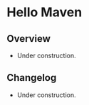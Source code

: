 Hello Maven
====================

Overview
---------------------

* Under construction.

Changelog
---------------------

* Under construction.
